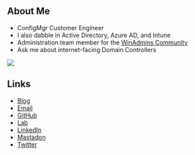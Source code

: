 ## About Me

- ConfigMgr Customer Engineer
- I also dabble in Active Directory, Azure AD, and Intune
- Administration team member for the [WinAdmins Community](https://winadmins.io/)
- Ask me about internet-facing Domain Controllers

<img src="https://github-readme-stats.vercel.app/api?username=ajf8729&count_private=true&show_icons=true&theme=dark" />

## Links

- [Blog](https://anthonyfontanez.com/)
- [Email](mailto:ajf@anthonyfontanez.com)
- [GitHub](https://github.com/ajf8729)
- [Lab](https://docs.ajf8729.com)
- [LinkedIn](https://linkedin.com/in/ajf8729)
- [Mastadon](https://infosec.exchange/@ajf8729)
- [Twitter](https://twitter.com/ajf8729)
